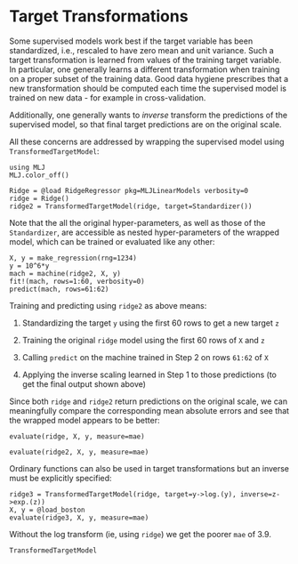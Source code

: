 # Target Transformations

Some supervised models work best if the target variable has been
standardized, i.e., rescaled to have zero mean and unit variance.
Such a target transformation is learned from values of the training
target variable. In particular, one generally learns a different
transformation when training on a proper subset of the training
data. Good data hygiene prescribes that a new transformation should
be computed each time the supervised model is trained on new
data - for example in cross-validation.

Additionally, one generally wants to *inverse* transform the
predictions of the supervised model, so that final target predictions
are on the original scale.

All these concerns are addressed by wrapping the supervised model
using `TransformedTargetModel`:

```@setup 123
using MLJ
MLJ.color_off()
```

```@example 123
Ridge = @load RidgeRegressor pkg=MLJLinearModels verbosity=0
ridge = Ridge()
ridge2 = TransformedTargetModel(ridge, target=Standardizer())
```
Note that the all the original hyper-parameters, as well as those of
the `Standardizer`, are accessible as nested hyper-parameters of the
wrapped model, which can be trained or evaluated like any other:

```@example 123
X, y = make_regression(rng=1234)
y = 10^6*y
mach = machine(ridge2, X, y)
fit!(mach, rows=1:60, verbosity=0)
predict(mach, rows=61:62)
```

Training and predicting using `ridge2` as above means:

1. Standardizing the target `y` using the first 60 rows to get a new target `z`

2. Training the original `ridge` model using the first 60 rows of `X` and `z`

3. Calling `predict` on the machine trained in Step 2 on rows `61:62` of `X`

4. Applying the inverse scaling learned in Step 1 to those predictions (to get the final output shown above)

Since both `ridge` and `ridge2` return predictions on the original
scale, we can meaningfully compare the corresponding mean absolute
errors and see that the wrapped model appears to be better:

```@example 123
evaluate(ridge, X, y, measure=mae)
```

```@example 123
evaluate(ridge2, X, y, measure=mae)
```

Ordinary functions can also be used in target transformations but an
inverse must be explicitly specified:

```@example 123
ridge3 = TransformedTargetModel(ridge, target=y->log.(y), inverse=z->exp.(z))
X, y = @load_boston
evaluate(ridge3, X, y, measure=mae)
```

Without the log transform (ie, using `ridge`) we get the poorer
`mae` of 3.9.

```@docs
TransformedTargetModel
```
